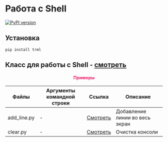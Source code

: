 # Работа с Shell

[![PyPI version](https://badge.fury.io/py/trml.svg)](https://badge.fury.io/py/trml)

## Установка

```shell script
pip install trml
```

## Класс для работы с Shell - [смотреть](https://github.com/DmitryRyumin/dl_libs/blob/master/shell/shell_.py)

<h4 align="center"><span style="color:#EC256F;">Примеры</span></h4>

| Файлы | Аргументы командной строки | Ссылка | Описание|
| ------- | -------------------------- | ------ | ------- |
| add_line.py | - | [Смотреть](https://github.com/DmitryRyumin/dl_libs/blob/master/shell/samples/add_line.py) | Добавление линии во весь экран |
| clear.py | - | [Смотреть](https://github.com/DmitryRyumin/dl_libs/blob/master/shell/samples/clear.py) | Очистка консоли |
